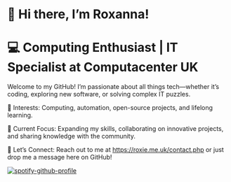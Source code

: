 # 👋 Hi there, I’m Roxanna!

# 💻 Computing Enthusiast | IT Specialist at Computacenter UK
Welcome to my GitHub!
I’m passionate about all things tech—whether it’s coding, exploring new software, or solving complex IT puzzles.

👀 Interests: Computing, automation, open-source projects, and lifelong learning.

🌱 Current Focus: Expanding my skills, collaborating on innovative projects, and sharing knowledge with the community.

🤝 Let’s Connect:
Reach out to me at
https://roxie.me.uk/contact.php or just drop me a message here on GitHub!

<!---
Roxanna2310/Roxanna2310 is a ✨ special ✨ repository because its `README.md` (this file) appears on your GitHub profile.
You can click the Preview link to take a look at your changes.
--->

[![spotify-github-profile](https://spotify-github-profile.kittinanx.com/api/view?uid=21tsi4drrun7wx53wkbheocyq&cover_image=true&theme=default&show_offline=false&background_color=121212&interchange=false&bar_color_cover=true)](https://spotify-github-profile.kittinanx.com/api/view?uid=21tsi4drrun7wx53wkbheocyq&redirect=true)
